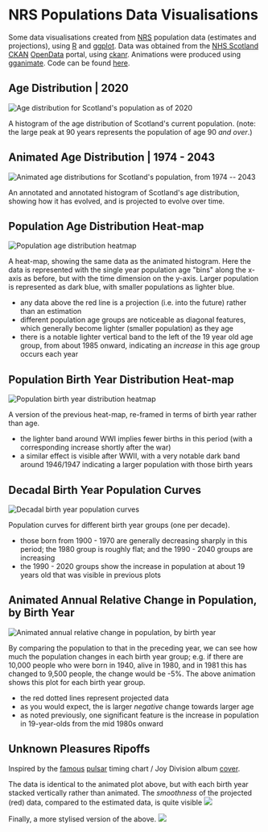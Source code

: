 # NRS Populations Data Visualisations

Some data visualisations created from [NRS](https://www.nrscotland.gov.uk) population data (estimates and projections), using [R](https://www.r-project.org) and [ggplot](https://ggplot2.tidyverse.org). Data was obtained from the [NHS Scotland](https://www.scot.nhs.uk) [CKAN](https://ckan.org) [OpenData](https://www.opendata.nhs.scot) portal, using [ckanr](https://github.com/ropensci/ckanr). Animations were produced using [gganimate](https://github.com/thomasp85/gganimate). Code can be found [here](NRS_populations_viz.R).

## Age Distribution | 2020
![Age distribution for Scotland's population as of 2020](plot_age_dist_2020.png)

A histogram of the age distribution of Scotland's current population. (note: the large peak at 90 years represents the population of age 90 *and over*.)


## Animated Age Distribution | 1974 - 2043
![Animated age distributions for Scotland's population, from 1974 -- 2043 ](plot_age_dist_anim.gif)

An annotated and annotated histogram of Scotland's age distribution, showing how it has evolved, and is projected to evolve over time.


## Population Age Distribution Heat-map
![Population age distribution heatmap](plot_carpet1.png)

A heat-map, showing the same data as the animated histogram. Here the data is represented with the single year population age "bins" along the x-axis as before, but with the time dimension on the y-axis. Larger population is represented as dark blue, with smaller populations as lighter blue.

* any data above the red line is a projection (i.e. into the future) rather than an estimation
* different population age groups are noticeable as diagonal features, which generally become lighter (smaller population) as they age
* there is a notable lighter vertical band to the left of the 19 year old age group, from about 1985 onward, indicating an *increase* in this age group occurs each year



## Population Birth Year Distribution Heat-map
![Population birth year distribution heatmap](plot_carpet2.png)

A version of the previous heat-map, re-framed in terms of birth year rather than age.

* the lighter band around WWI implies fewer births in this period (with a corresponding increase shortly after the war)
* a similar effect is visible after WWII, with a very notable dark band around 1946/1947 indicating a larger population with those birth years


## Decadal Birth Year Population Curves
![Decadal birth year population curves](plot_10years.png)

Population curves for different birth year groups (one per decade).

* those born from 1900 - 1970 are generally decreasing sharply in this period; the 1980 group is roughly flat; and the 1990 - 2040 groups are increasing
* the 1990 - 2020 groups show the increase in population at about 19 years old that was visible in previous plots


## Animated Annual Relative Change in Population, by Birth Year
![Animated annual relative change in population, by birth year](plot_birth_year_change_anim.gif)

By comparing the population to that in the preceding year, we can see how much the population changes in each birth year group; e.g. if there are 10,000 people who were born in 1940, alive in 1980, and in 1981 this has changed to 9,500 people, the change would be -5%. The above animation shows this plot for each birth year group.

* the red dotted lines represent projected data
* as you would expect, the is larger *negative* change towards larger age
* as noted previously, one significant feature is the increase in population in 19-year-olds from the mid 1980s onward

## Unknown Pleasures Ripoffs
Inspired by the [famous](https://blogs.scientificamerican.com/sa-visual/pop-culture-pulsar-origin-story-of-joy-division-s-unknown-pleasures-album-cover-video/) [pulsar](https://en.wikipedia.org/wiki/PSR_B1919%2B21) timing chart / Joy Division album [cover](https://www.google.com/search?q=unknown+pleasures&bih=837&biw=1440&hl=en-GB&sxsrf=ACYBGNTyRWgVql-yZuNNQVfS3d7hamRTBg:1577980303072&source=lnms&tbm=isch&sa=X&ved=2ahUKEwj7-bTbouXmAhVoQEEAHVHCA7QQ_AUoAXoECBEQAw).

The data is identical to the animated plot above, but with each birth year stacked vertically rather than animated. The *smoothness* of the projected (red) data, compared to the estimated data, is quite visible 
![](plot_unknown_pleasures.png)


Finally, a more stylised version of the above.
![](plot_unknown_pleasures2.png)



